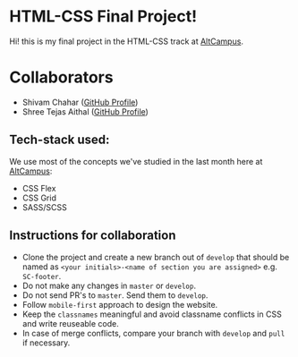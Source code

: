 # HTML-CSS Final Project!

Hi! this is my final project in the HTML-CSS track at [AltCampus](https://github.com/AltCampus).

# Collaborators

 - Shivam Chahar ([GitHub Profile](https://www.github.com/chaharshivam))
 - Shree Tejas Aithal ([GitHub Profile](https://www.github.com/badbrahmin))

## Tech-stack used:

We use most of the concepts we've studied in the last month here at [AltCampus](https://github.com/AltCampus): 
 - CSS Flex
 - CSS Grid
 - SASS/SCSS

## Instructions for collaboration

-   Clone the project and create a new branch out of  `develop`  that should be named as  `<your initials>-<name of section you are assigned>`  e.g.  `SC-footer`.
-   Do not make any changes in  `master`  or  `develop`.
-   Do not send PR's to  `master`. Send them to  `develop`.
-   Follow  `mobile-first`  approach to design the website.
-   Keep the  `classnames`  meaningful and avoid classname conflicts in CSS and write reuseable code.
-   In case of merge conflicts, compare your branch with  `develop`  and  `pull`  if necessary.
